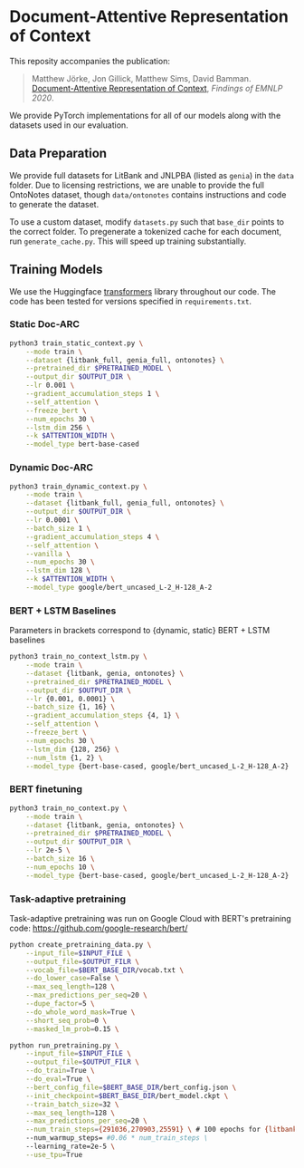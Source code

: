 # Document-Attentive Representation of Context

This reposity accompanies the publication:

> Matthew Jörke, Jon Gillick, Matthew Sims, David Bamman. [Document-Attentive Representation of Context](https://www.aclweb.org/anthology/2020.findings-emnlp.330/), *Findings of EMNLP 2020*. 

We provide PyTorch implementations for all of our models along with the datasets used in our evaluation. 

## Data Preparation

We provide full datasets for LitBank and JNLPBA (listed as `genia`) in the `data` folder. Due to licensing restrictions, we are unable to provide the full OntoNotes dataset, though `data/ontonotes` contains instructions and code to generate the dataset. 

To use a custom dataset, modify `datasets.py` such that `base_dir` points to the correct folder. To pregenerate a tokenized cache for each document, run `generate_cache.py`. This will speed up training substantially.

## Training Models

We use the Huggingface [transformers](https://huggingface.co/transformers/) library throughout our code. The code has been tested for versions specified in `requirements.txt`. 

### Static Doc-ARC

```sh
python3 train_static_context.py \
    --mode train \
    --dataset {litbank_full, genia_full, ontonotes} \
    --pretrained_dir $PRETRAINED_MODEL \
    --output_dir $OUTPUT_DIR \
    --lr 0.001 \
    --gradient_accumulation_steps 1 \
    --self_attention \
    --freeze_bert \
    --num_epochs 30 \
    --lstm_dim 256 \
    --k $ATTENTION_WIDTH \
    --model_type bert-base-cased
```

### Dynamic Doc-ARC

```sh
python3 train_dynamic_context.py \
    --mode train \
    --dataset {litbank_full, genia_full, ontonotes} \
    --output_dir $OUTPUT_DIR \
    --lr 0.0001 \
    --batch_size 1 \
    --gradient_accumulation_steps 4 \
    --self_attention \
    --vanilla \
    --num_epochs 30 \
    --lstm_dim 128 \
    --k $ATTENTION_WIDTH \
    --model_type google/bert_uncased_L-2_H-128_A-2
```

### BERT + LSTM Baselines
Parameters in brackets correspond to {dynamic, static} BERT + LSTM baselines

```sh
python3 train_no_context_lstm.py \
    --mode train \
    --dataset {litbank, genia, ontonotes} \
    --pretrained_dir $PRETRAINED_MODEL \
    --output_dir $OUTPUT_DIR \
    --lr {0.001, 0.0001} \
    --batch_size {1, 16} \
    --gradient_accumulation_steps {4, 1} \
    --self_attention \
    --freeze_bert \
    --num_epochs 30 \
    --lstm_dim {128, 256} \
    --num_lstm {1, 2} \
    --model_type {bert-base-cased, google/bert_uncased_L-2_H-128_A-2}
```

### BERT finetuning

```sh
python3 train_no_context.py \
    --mode train \
    --dataset {litbank, genia, ontonotes} \
    --pretrained_dir $PRETRAINED_MODEL \
    --output_dir $OUTPUT_DIR \
    --lr 2e-5 \
    --batch_size 16 \
    --num_epochs 10 \
    --model_type {bert-base-cased, google/bert_uncased_L-2_H-128_A-2}
```

### Task-adaptive pretraining

Task-adaptive pretraining was run on Google Cloud with BERT's pretraining code: https://github.com/google-research/bert/

```sh
python create_pretraining_data.py \
	--input_file=$INPUT_FILE \
	--output_file=$OUTPUT_FILR \
	--vocab_file=$BERT_BASE_DIR/vocab.txt \
	--do_lower_case=False \
	--max_seq_length=128 \
	--max_predictions_per_seq=20 \
	--dupe_factor=5 \
	--do_whole_word_mask=True \
	--short_seq_prob=0 \
	--masked_lm_prob=0.15 \

python run_pretraining.py \
	--input_file=$INPUT_FILE \
	--output_file=$OUTPUT_FILR \
	--do_train=True \
	--do_eval=True \
	--bert_config_file=$BERT_BASE_DIR/bert_config.json \
	--init_checkpoint=$BERT_BASE_DIR/bert_model.ckpt \
	--train_batch_size=32 \
	--max_seq_length=128 \
	--max_predictions_per_seq=20 \
	--num_train_steps={291036,270903,25591} \ # 100 epochs for {litbank,genia,ontonotes}
	--num_warmup_steps= #0.06 * num_train_steps \
	--learning_rate=2e-5 \
	--use_tpu=True
```
